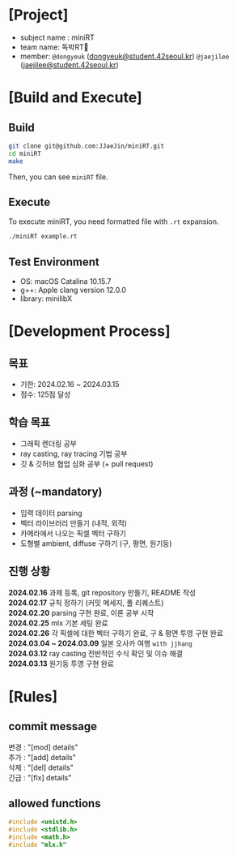 # [Project]
- subject name : miniRT
- team name: 독박RT🍼
- member: `@dongyeuk` (dongyeuk@student.42seoul.kr) `@jaejilee` (jaejilee@student.42seoul.kr)

# [Build and Execute]
## Build
```bash
git clone git@github.com:JJaeJin/miniRT.git
cd miniRT
make
```
Then, you can see `miniRT` file.
## Execute
To execute miniRT, you need formatted file with `.rt` expansion.
```bash
./miniRT example.rt
```
## Test Environment
- OS: macOS Catalina 10.15.7
- g++: Apple clang version 12.0.0
- library: minilibX

# [Development Process]
## 목표
- 기한: 2024.02.16 ~ 2024.03.15
- 점수: 125점 달성
## 학습 목표
- 그래픽 렌더링 공부
- ray casting, ray tracing 기법 공부
- 깃 & 깃허브 협업 심화 공부 (+ pull request)
## 과정 (~mandatory)
- 입력 데이터 parsing
- 벡터 라이브러리 만들기 (내적, 외적)
- 카메라에서 나오는 픽셀 벡터 구하기
- 도형별 ambient, diffuse 구하기 (구, 평면, 원기둥)
## 진행 상황
**2024.02.16** 과제 등록, git repository 만들기, README 작성  
**2024.02.17** 규칙 정하기 (커밋 메세지, 풀 리퀘스트)  
**2024.02.20** parsing 구현 완료, 이론 공부 시작  
**2024.02.25** mlx 기본 세팅 완료  
**2024.02.26** 각 픽셀에 대한 벡터 구하기 완료, 구 & 평면 투영 구현 완료  
**2024.03.04 ~ 2024.03.09** 일본 오사카 여행 `with jjhang`  
**2024.03.12** ray casting 전반적인 수식 확인 및 이슈 해결  
**2024.03.13** 원기둥 투영 구현 완료  

# [Rules]
## commit message

변경 : "[mod] details"  
추가 : "[add] details"  
삭제 : "[del] details"  
긴급 : "[fix] details"  
## allowed functions
```c
#include <unistd.h>
#include <stdlib.h>
#include <math.h>
#include "mlx.h"
```
